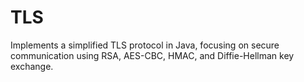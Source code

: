 # TLS
Implements a simplified TLS protocol in Java, focusing on secure communication using RSA, AES-CBC, HMAC, and Diffie-Hellman key exchange.
